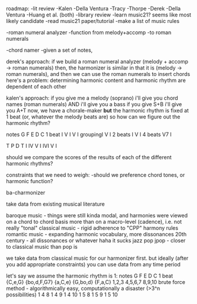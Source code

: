 roadmap:
-lit review
    -Kalen
        -Della Ventura
        -Tracy
        -Thorpe
    -Derek
        -Della Ventura
        -Huang et al. (both)
-library review
    -learn music21? seems like most likely candidate
    -read music21 paper/tutorial
-make a list of music rules

-roman numeral analyzer
    -function from melody+accomp
    -to roman numerals

-chord namer
    -given a set of notes,

derek's approach:
if we build a roman numeral analyzer (melody + accomp -> roman numerals) then, the harmonizer is similar in that it is (melody -> roman numerals), and then we can use the roman numerals to insert chords
here's a problem:
determining harmonic content and harmonic rhythm are dependent of each other

kalen's approach:
if you give me a melody (soprano)
i'll give you chord names (roman numerals)
AND i'll give you a bass
if you give S+B
i'll give you A+T
now, we have a chorale-maker **but** the harmonic rhythm is fixed at 1 beat (or, whatever the melody beats are)
so how can we figure out the harmonic rhythm?

notes   G   F   E   D   C
1 beat  I   V   I   V   I
groupingI           V   I
2 beats I       V       I
4 beats V7              I

T                   P   D   T
I                   IV  V   I
IVI     V       I

should we compare the scores of the results of each of the different harmonic rhythms?

constraints that we need to weigh:
-should we preference chord tones, or harmonic function?

ba-charmonizer

take data from existing musical literature

baroque music - things were still kinda modal, and harmonies were viewed on a chord to chord basis more than on a macro-level (cadence), i.e. not really "tonal"
classical music - rigid adherence to "CPP" harmony rules
romantic music - expanding harmonic vocabulary, more dissonances
20th century - all dissonances or whatever haha it sucks
jazz
pop
jpop - closer to classical music than pop is

we take data from classical music for our harmonizer first. but ideally (after you add appropriate constraints) you can use data from any time period

let's say we assume the harmonic rhythm is 1:
notes   G           F           E           D           C
1 beat  {C,e,G}    {bo,d,F,G7}  {a,C,e}     {G,bo,d}    {F,a,C}
        1,2,3       4,5,6,7     8,9,10
brute force method - algorithmically easy, computationally a disaster (>3^n possibilities)
1   4   8
1   4   9
1   4   10
1   5   8
1   5   9
1   5   10

